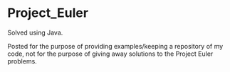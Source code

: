 # Project_Euler
Solved using Java.

Posted for the purpose of providing examples/keeping a repository of my code, not for the purpose of giving away solutions to the Project Euler problems.
